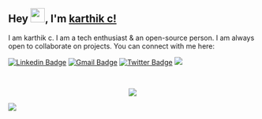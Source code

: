 
## Hey <img src="https://github.com/TheDudeThatCode/TheDudeThatCode/blob/master/Assets/Hi.gif" width="29">, I'm [karthik c!](https://karthikc07.wixsite.com/portfolio) 
I am karthik c. I am a tech enthusiast & an open-source person. I am always open to collaborate on projects. You can connect with me here:


[![Linkedin Badge](https://img.shields.io/badge/-karthikc0711-blue?style=flat-square&logo=Linkedin&logoColor=white&link=https://www.linkedin.com/in/karthik-c-5120781aa/)](https://www.linkedin.com/in/karthik-c-5120781aa/)
[![Gmail Badge](https://img.shields.io/badge/-karthikc0711@gmail.com-c14438?style=flat-square&logo=Gmail&logoColor=white&link=mailto:karthikco711@gmail.com)](mailto:karthikc0711@gmail.com)
[![Twitter Badge](https://img.shields.io/badge/-karthikc0711-blue?style=flat-square&logo=Twitter&logoColor=white&link=https://twitter.com/Karthikc0711)](https://twitter.com/karthikc0711)
![](https://ibb.co/g3wFSjQ)


<br>
<p align="center">
  <img src="https://readme-typing-svg.herokuapp.com?color=%2336BCF7&lines=THANKS+FOR+YOUR+VISIT!!!"
</p>
	
![](https://user-images.githubusercontent.com/73097560/115834477-dbab4500-a447-11eb-908a-139a6edaec5c.gif)
